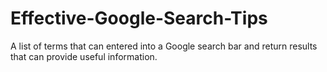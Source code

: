 # Effective-Google-Search-Tips
A list of terms that can entered into a Google search bar and return results that can provide useful information.
